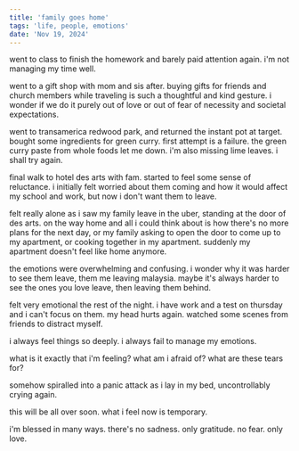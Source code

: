 ```yaml
---
title: 'family goes home'
tags: 'life, people, emotions'
date: 'Nov 19, 2024'
---
```


went to class to finish the homework and barely paid attention again. i'm not managing my time well.

went to a gift shop with mom and sis after. buying gifts for friends and church members while traveling is such a thoughtful and kind gesture. i wonder if we do it purely out of love or out of fear of necessity and societal expectations.

went to transamerica redwood park, and returned the instant pot at target. bought some ingredients for green curry. first attempt is a failure. the green curry paste from whole foods let me down. i'm also missing lime leaves. i shall try again.

final walk to hotel des arts with fam. started to feel some sense of reluctance. i initially felt worried about them coming and how it would affect my school and work, but now i don't want them to leave.

felt really alone as i saw my family leave in the uber, standing at the door of des arts. on the way home and all i could think about is how there's no more plans for the next day, or my family asking to open the door to come up to my apartment, or cooking together in my apartment. suddenly my apartment doesn't feel like home anymore.

the emotions were overwhelming and confusing. i wonder why it was harder to see them leave, them me leaving malaysia. maybe it's always harder to see the ones you love leave, then leaving them behind.

felt very emotional the rest of the night. i have work and a test on thursday and i can't focus on them. my head hurts again. watched some scenes from friends to distract myself.

i always feel things so deeply. i always fail to manage my emotions.

what is it exactly that i'm feeling? what am i afraid of? what are these tears for?

somehow spiralled into a panic attack as i lay in my bed, uncontrollably crying again.

this will be all over soon. what i feel now is temporary.

i'm blessed in many ways. there's no sadness. only gratitude. no fear. only love.
